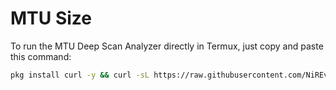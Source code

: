 # MTU Size 

To run the MTU Deep Scan Analyzer directly in Termux, just copy and paste this command:

```bash
pkg install curl -y && curl -sL https://raw.githubusercontent.com/NiREvil/vless/refs/heads/main/edge/SCAN/MTU.sh | bash
